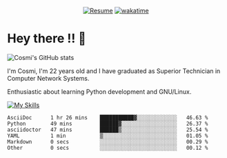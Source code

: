 
<div align="center">

[![Resume](https://img.shields.io/badge/Website-Porfolio-blue)](http://cnicolau.com) 
[![wakatime](https://wakatime.com/badge/user/5e7e21d4-152f-41d6-bf86-d6c288282185.svg)](https://wakatime.com/@5e7e21d4-152f-41d6-bf86-d6c288282185)

</div>

# Hey there !! :wave:

![Cosmi's GitHub stats](https://github-readme-stats.vercel.app/api?username=cosmi310599&show_icons=true&theme=apprentice)

I'm Cosmi, I'm 22 years old and I have graduated as Superior Technician in Computer Network Systems.

Enthusiastic about learning Python development and GNU/Linux.


[![My Skills](https://skillicons.dev/icons?i=ansible,aws,bash,linux,vim,docker,vscode,postgres,py,powershell,wordpress,git,gitlab,stackoverflow,html)](https://skillicons.dev)


<!--START_SECTION:waka-->

```text
AsciiDoc      1 hr 26 mins    ███████████▓░░░░░░░░░░░░░   46.63 %
Python        49 mins         ██████▓░░░░░░░░░░░░░░░░░░   26.37 %
asciidoctor   47 mins         ██████▒░░░░░░░░░░░░░░░░░░   25.54 %
YAML          1 min           ▒░░░░░░░░░░░░░░░░░░░░░░░░   01.05 %
Markdown      0 secs          ░░░░░░░░░░░░░░░░░░░░░░░░░   00.29 %
Other         0 secs          ░░░░░░░░░░░░░░░░░░░░░░░░░   00.12 %
```

<!--END_SECTION:waka--> 




